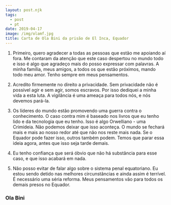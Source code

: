 ```yaml
---
layout: post.njk
tags:
  - post
  - pt
date: 2019-04-17
image: /img/olamf.jpg
title: Carta de Ola Bini da prisão de El Inca, Equador
---
```


1. Primeiro, quero agradecer a todas as pessoas que estão me apoiando aí fora. Me contaram da atenção que este caso despertou no mundo todo e isso é algo que agradeço mais do posso expressar com palavras. A minha família, meus amigos, a todos os que estão próximos, mando todo meu amor. Tenho sempre em meus pensamentos.

2. Acredito firmemente no direito a privacidade. Sem privacidade não é possível agir e sem agir, somos escravos. Por isso dediquei a minha vida a esta luta. A vigilância é uma ameaça para todos nós, e nós devemos pará-la.

3. Os líderes do mundo estão promovendo uma guerra contra o conhecimento. O caso contra mim é baseado nos livros que eu tenho lido e da tecnologia que eu tenho. Isso é algo Orwelliano - uma Crimideia. Não podemos deixar que isso aconteça. O mundo se fechará mais e mais ao nosso redor até que não nos reste mais nada. Se o Equador pode fazer isso, outros também podem. Temos que parar essa ideia agora, antes que isso seja tarde demais.

4. Eu tenho confiança que será óbvio que não há substância para esse caso, e que isso acabará em nada.

5. Não posso evitar de falar algo sobre o sistema penal equatoriano. Eu estou sendo detido nas melhores circunstâncias e ainda assim é terrível. É necessário uma séria reforma. Meus pensamentos vão para todos os demais presos no Equador.

### Ola Bini
